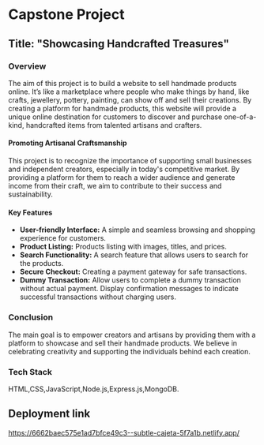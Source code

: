 # Capstone Project

## Title: "Showcasing Handcrafted Treasures"

### Overview
The aim of this project is to build a website to sell handmade products online. It’s like a marketplace where people who make things by hand, like crafts, jewellery, pottery, painting, can show off and sell their creations. By creating a platform for handmade products, this website will provide a unique online destination for customers to discover and purchase one-of-a-kind, handcrafted items from talented artisans and crafters.

#### Promoting Artisanal Craftsmanship
This project is to recognize the importance of supporting small businesses and independent creators, especially in today's competitive market. By providing a platform for them to reach a wider audience and generate income from their craft, we aim to contribute to their success and sustainability.

#### Key Features
- **User-friendly Interface:** A simple and seamless browsing and shopping experience for customers.
- **Product Listing:** Products listing with images, titles, and prices.
- **Search Functionality:** A search feature that allows users to search for the products.
- **Secure Checkout:** Creating a payment gateway for safe transactions.
- **Dummy Transaction:** Allow users to complete a dummy transaction without actual payment. Display confirmation messages to indicate successful transactions without charging users.

### Conclusion
The main goal is to empower creators and artisans by providing them with a platform to showcase and sell their handmade products. We believe in celebrating creativity and supporting the individuals behind each creation.

### Tech Stack
HTML,CSS,JavaScript,Node.js,Express.js,MongoDB.

## Deployment link

<https://6662baec575e1ad7bfce49c3--subtle-cajeta-5f7a1b.netlify.app/>
